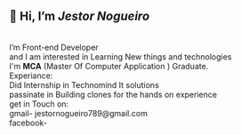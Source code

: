 <h2>👋 Hi, I’m <i><b>Jestor Nogueiro</b></i></h2></br>
I’m Front-end Developer</br> and I am interested in Learning New things and technologies</br>
I'm <b>MCA</b> (Master Of Computer Application ) Graduate.
</br>
Experiance:</br>
Did Internship in Technomind It solutions</br>
passinate in Building clones for the hands on experience
</br>
get in Touch on:</br>
gmail-  jestornogueiro789@gmail.com
</br>
facebook- 


